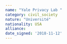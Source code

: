 ```yaml
---
name: "Yale Privacy Lab "
category: civil_society
nature: "Université"
nationality: USA
alliance: 
date_signed: '2018-11-12'
---
```

    
